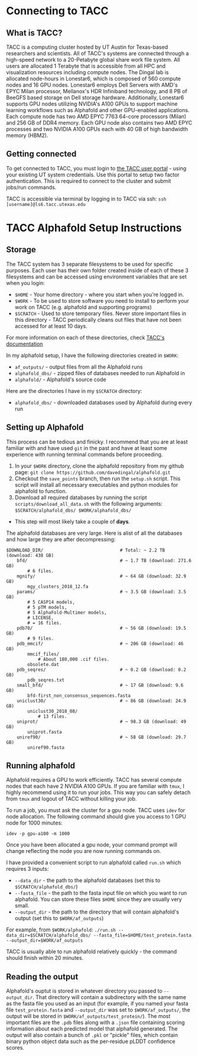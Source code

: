 # Connecting to TACC

## What is TACC?

TACC is a computing cluster hosted by UT Austin for Texas-based researchers and scientists. All of TACC's systems are connected through a high-speed network to a 20-Petabyte global share work file system. All users are allocated 1 Terabyte that is accessible from all HPC and visualization resources including compute nodes. The Dingal lab is allocated node-hours in Lonestar6, which is composed of 560 compute nodes and 16 GPU nodes. Lonestar6 employs Dell Servers with AMD's EPYC Milan processor, Mellanox's HDR Infiniband technology, and 8 PB of BeeGFS based storage on Dell storage hardware. Additionally, Lonestar6 supports GPU nodes utilizing NVIDIA's A100 GPUs to support machine learning workflows such as Alphafold and other GPU-enabled applications. Each compute node has two AMD EPYC 7763 64-core processors (Milan) and 256 GB of DDR4 memory. Each GPU node also contains two AMD EPYC processes and two NVIDIA A100 GPUs each with 40 GB of high bandwidth memory (HBM2).

## Getting connected

To get connected to TACC, you must login to [the TACC user portal](https://portal.tacc.utexas.edu/home) - using your existing UT system credentials.  Use this portal to setup two factor authentication.  This is required to connect to the cluster and submit jobs/run commands.

TACC is accessible via terminal by logging in to TACC via ssh: `ssh [username]@ls6.tacc.utexas.edu`

# TACC Alphafold Setup Instructions

## Storage

The TACC system has 3 separate filesystems to be used for specific purposes.  Each user has their own folder created inside of each of these 3 filesystems and can be accessed using environment variables that are set when you login:

- `$HOME` - Your home directory - where you start when you're logged in.
- `$WORK` - To be used to store software you need to install to perform your work on TACC (e.g. alphafold and supporting programs)
- `$SCRATCH` - Used to store temporary files.  Never store important files in this directory - TACC periodically cleans out files that have not been accessed for at least 10 days.

For more information on each of these directories, check [TACC's documentation](https://portal.tacc.utexas.edu/user-guides/lonestar5#table-file-system-usage-recommendations)

In my alphafold setup, I have the following directories created in `$WORK`:
- `af_outputs/` - output files from all the Alphafold runs
- `alphafold_dbs/` - zipped files of databases needed to run Alphafold in
- `alphafold/` - Alphafold's source code

Here are the directories I have in my `$SCRATCH` directory:
- `alphafold_dbs/` - downloaded databases used by Alphafold during every run

## Setting up Alphafold

This process can be tedious and finicky.  I recommend that you are at least familiar with and have used `git` in the past and have at least some experience with running terminal commands before proceeding.

1. In your `$WORK` directory, clone the alphafold repository from my github page: `git clone https://github.com/davedingal/alphafold.git`
2. Checkout the `save_points` branch, then run the `setup.sh` script.  This script will install all necessary executables and python modules for alphafold to function.
3. Download all required databases by running the script `scripts/download_all_data.sh` with the following arguments: `$SCRATCH/alphafold_dbs/ $WORK/alphafold_dbs/`
  - This step will most likely take a couple of **days**.

The alphafold databases are very large.  Here is alist of all the databases and how large they are after decompressing:

```
$DOWNLOAD_DIR/                             # Total: ~ 2.2 TB (download: 438 GB)
    bfd/                                   # ~ 1.7 TB (download: 271.6 GB)
        # 6 files.
    mgnify/                                # ~ 64 GB (download: 32.9 GB)
        mgy_clusters_2018_12.fa
    params/                                # ~ 3.5 GB (download: 3.5 GB)
        # 5 CASP14 models,
        # 5 pTM models,
        # 5 AlphaFold-Multimer models,
        # LICENSE,
        # = 16 files.
    pdb70/                                 # ~ 56 GB (download: 19.5 GB)
        # 9 files.
    pdb_mmcif/                             # ~ 206 GB (download: 46 GB)
        mmcif_files/
            # About 180,000 .cif files.
        obsolete.dat
    pdb_seqres/                            # ~ 0.2 GB (download: 0.2 GB)
        pdb_seqres.txt
    small_bfd/                             # ~ 17 GB (download: 9.6 GB)
        bfd-first_non_consensus_sequences.fasta
    uniclust30/                            # ~ 86 GB (download: 24.9 GB)
        uniclust30_2018_08/
            # 13 files.
    uniprot/                               # ~ 98.3 GB (download: 49 GB)
        uniprot.fasta
    uniref90/                              # ~ 58 GB (download: 29.7 GB)
        uniref90.fasta
```

## Running alphafold

Alphafold requires a GPU to work efficiently.  TACC has several compute nodes that each have 2 NVIDIA A100 GPUs.  If you are familiar with `tmux`, I highly recommend using it to run your jobs.  This way you can safely detach from `tmux` and logout of TACC without killing your job.

To run a job, you must ask the cluster for a gpu node.  TACC uses `idev` for node allocation.  The following command should give you access to 1 GPU node for 1000 minutes:

`idev -p gpu-a100 -m 1000`

Once you have been allocated a gpu node, your command prompt will change reflecting the node you are now running commands on.

I have provided a convenient script to run alphafold called `run.sh` which requires 3 inputs:
- `--data_dir` - the path to the alphafold databases (set this to `$SCRATCH/alphafold_dbs/`)
- `--fasta_file` - the path to the fasta input file on which you want to run alphafold.  You can store these files `$HOME` since they are usually very small.
- `--output_dir` - the path to the directory that will contain alphafold's output (set this to `$WORK/af_outputs`)

For example, from `$WORK/alphafold`: `./run.sh --data_dir=$SCRATCH/alphafold_dbs/ --fasta_file=$HOME/test_protein.fasta --output_dir=$WORK/af_outputs`

TACC is usually able to run alphafold relatively quickly - the command should finish within 20 minutes.

## Reading the output

Alphafold's ouptut is stored in whatever directory you passed to `--output_dir`.  That directory will contain a subdirectory with the same name as the fasta file you used as an input (for example, if you named your fasta file `test_protein.fasta` and `--output_dir` was set to `$WORK/af_outputs/`, the output will be stored in `$WORK/af_outputs/test_protein/`).  The most important files are the `.pdb` files along with a `.json` file containing scoring information about each predicted model that alphafold generated.  The output will also contain a bunch of `.pkl` or "pickle" files, which contain binary python object data such as the per-residue pLDDT confidence scores.
